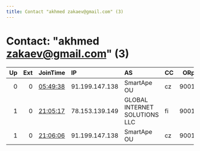 ```yaml
---
title: Contact "akhmed zakaev@gmail.com" (3)
---
```


# Contact: "akhmed zakaev@gmail.com" (3)

|   Up |   Ext | JoinTime                                                                                              | IP             | AS                            | CC   |   ORp |   Dirp | OS    | Version   | Nickname         |   eFamMembers |
|-----:|------:|:------------------------------------------------------------------------------------------------------|:---------------|:------------------------------|:-----|------:|-------:|:------|:----------|:-----------------|--------------:|
|    0 |     0 | [05:49:38](https://nusenu.github.io/OrNetStats/w/relay/ADB7E0B36F67DCDBFA604BAEEE283B1A86828750.html) | 91.199.147.138 | SmartApe OU                   | cz   |  9001 |      0 | Linux | 0.4.5.16  | MEGArdddddelays  |             1 |
|    1 |     0 | [21:05:17](https://nusenu.github.io/OrNetStats/w/relay/9BE5886C2B394CFE4C2548D6C1001373DF19DFD3.html) | 78.153.139.149 | GLOBAL INTERNET SOLUTIONS LLC | fi   |  9001 |      0 | Linux | 0.4.5.16  | MEGAresdfsdflays |             1 |
|    1 |     0 | [21:06:06](https://nusenu.github.io/OrNetStats/w/relay/8ACF23F98940F4F47FC5D692D1C2FB04E2006DF1.html) | 91.199.147.138 | SmartApe OU                   | cz   |  9001 |      0 | Linux | 0.4.5.16  | MEGArdddddelays  |             1 |
